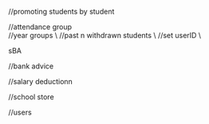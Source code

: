 //promoting students by student

//attendance group  
//year groups \\
//past n withdrawn students \\
//set userID \\

sBA

//bank advice

//salary deductionn

//school store

//users
